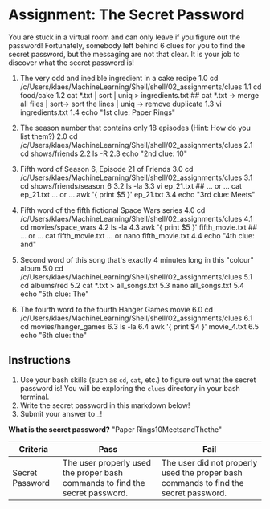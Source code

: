 # Assignment: The Secret Password

You are stuck in a virtual room and can only leave if you figure out the password! Fortunately, somebody left behind 6 clues for you to find the secret password, but the messaging are not that clear. It is your job to discover what the secret password is!

1. The very odd and inedible ingredient in a cake recipe
  1.0 cd /c/Users/klaes/MachineLearning/Shell/shell/02_assignments/clues
  1.1 cd food/cake
  1.2 cat *.txt | sort | uniq > ingredients.txt ## cat *.txt -> merge all files | sort-> sort the lines | uniq -> remove duplicate 
  1.3 vi ingredients.txt
  1.4 echo "1st clue: Paper Rings"
   
3. The season number that contains only 18 episodes (Hint: How do you list them?)
  2.0 cd /c/Users/klaes/MachineLearning/Shell/shell/02_assignments/clues
  2.1 cd shows/friends
  2.2 ls -R
  2.3 echo "2nd clue: 10"

4. Fifth word of Season 6, Episode 21 of Friends
  3.0 cd /c/Users/klaes/MachineLearning/Shell/shell/02_assignments/clues
  3.1 cd shows/friends/season_6
  3.2 ls -la
  3.3 vi ep_21.txt ## ... or ... cat ep_21.txt ... or ... awk '{ print $5 }' ep_21.txt
  3.4 echo "3rd clue: Meets"

5. Fifth word of the fifth fictional Space Wars series
  4.0 cd /c/Users/klaes/MachineLearning/Shell/shell/02_assignments/clues
  4.1 cd movies/space_wars
  4.2 ls -la
  4.3 awk '{ print $5 }' fifth_movie.txt ## ... or ... cat fifth_movie.txt ... or nano fifth_movie.txt
  4.4 echo "4th clue: and"

6. Second word of this song that's exactly 4 minutes long in this "colour" album
  5.0 cd /c/Users/klaes/MachineLearning/Shell/shell/02_assignments/clues
  5.1 cd albums/red
  5.2 cat *.txt > all_songs.txt
  5.3 nano all_songs.txt
  5.4 echo "5th clue: The"

7. The fourth word to the fourth Hanger Games movie
  6.0 cd /c/Users/klaes/MachineLearning/Shell/shell/02_assignments/clues
  6.1 cd movies/hanger_games
  6.3 ls -la
  6.4 awk '{ print $4 }' movie_4.txt
  6.5 echo "6th clue: the"

## Instructions
1. Use your bash skills (such as `cd`, `cat`, etc.) to figure out what the secret password is! You will be exploring the `clues` directory in your bash terminal.
2. Write the secret password in this markdown below!
3. Submit your answer to _!

**What is the secret password?**
"Paper Rings10MeetsandThethe"

|Criteria|Pass|Fail|
|---|---|---|
|Secret Password|The user properly used the proper bash commands to find the secret password.|The user did not properly used the proper bash commands to find the secret password.|
